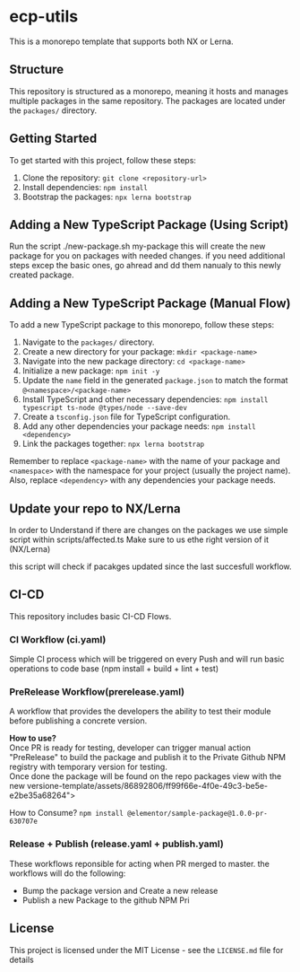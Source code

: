 # ecp-utils

This is a monorepo template that supports both NX or Lerna. 

## Structure
 
This repository is structured as a monorepo, meaning it hosts and manages multiple packages in the same repository. The packages are located under the `packages/` directory.

## Getting Started

To get started with this project, follow these steps:

1. Clone the repository: `git clone <repository-url>`
2. Install dependencies: `npm install`
3. Bootstrap the packages: `npx lerna bootstrap`

## Adding a New TypeScript Package (Using Script)
Run the script ./new-package.sh my-package
this will create the new package for you on packages with needed changes. 
if you need additional steps excep the basic ones, go ahread and dd them nanualy to this newly created package.

## Adding a New TypeScript Package (Manual Flow)

To add a new TypeScript package to this monorepo, follow these steps:

1. Navigate to the `packages/` directory.
2. Create a new directory for your package: `mkdir <package-name>`
3. Navigate into the new package directory: `cd <package-name>`
4. Initialize a new package: `npm init -y`
5. Update the `name` field in the generated `package.json` to match the format `@<namespace>/<package-name>`
6. Install TypeScript and other necessary dependencies: `npm install typescript ts-node @types/node --save-dev`
7. Create a `tsconfig.json` file for TypeScript configuration.
8. Add any other dependencies your package needs: `npm install <dependency>`
9. Link the packages together: `npx lerna bootstrap`

Remember to replace `<package-name>` with the name of your package and `<namespace>` with the namespace for your project (usually the project name). Also, replace `<dependency>` with any dependencies your package needs.

## Update your repo to NX/Lerna
In order to Understand if there are changes on the packages we use simple script within scripts/affected.ts
Make sure to us ethe right version of it (NX/Lerna)

this script will check if pacakges updated since the last succesfull workflow.

## CI-CD
This repository includes basic CI-CD Flows.

### CI Workflow (ci.yaml)
 Simple CI process which will be triggered on every Push and will run basic operations to code base (npm install + build + lint + test)

### PreRelease Workflow(prerelease.yaml) 
A workflow that provides the developers the ability to test their module before publishing a concrete version.</br>

**How to use?**</br>
Once PR is ready for testing, developer can trigger manual action "PreRelease" to build the package and publish it to the Private Github NPM registry with temporary version for testing.</br>
Once done the package will be found on the repo packages view with the new versione-template/assets/86892806/ff99f66e-4f0e-49c3-be5e-e2be35a68264">
</br>

How to Consume?
`npm install @elementor/sample-package@1.0.0-pr-630707e`

### Release + Publish (release.yaml + publish.yaml)
These workflows reponsible for acting when PR merged to master. the workflows will do the following:</br>
- Bump the package version and Create a new release
- Publish a new Package to the github NPM Pri

## License

This project is licensed under the MIT License - see the `LICENSE.md` file for details
